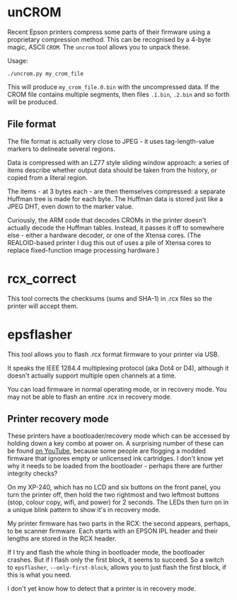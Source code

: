 # unCROM

Recent Epson printers compress some parts of their firmware using a proprietary compression method.
This can be recognised by a 4-byte magic, ASCII `CROM`.
The `uncrom` tool allows you to unpack these.

Usage:

```
./uncrom.py my_crom_file
```

This will produce `my_crom_file.0.bin` with the uncompressed data.
If the CROM file contains multiple segments, then files `.1.bin`, `.2.bin` and so forth will be produced.

## File format

The file format is actually very close to JPEG - it uses tag-length-value markers to delineate several regions.

Data is compressed with an LZ77 style sliding window approach:
a series of items describe whether output data should be taken from the history,
or copied from a literal region.

The items - at 3 bytes each - are then themselves compressed:
a separate Huffman tree is made for each byte.
The Huffman data is stored just like a JPEG DHT, even down to the marker value.

Curiously, the ARM code that decodes CROMs in the printer doesn't actually decode the Huffman tables.
Instead, it passes it off to somewhere else - either a hardware decoder, or one of the Xtensa cores.
(The REALOID-based printer I dug this out of uses a pile of Xtensa cores to replace fixed-function image processing hardware.)

# rcx_correct

This tool corrects the checksums (sums and SHA-1) in .rcx files so the printer will accept them.

# epsflasher

This tool allows you to flash .rcx format firmware to your printer via USB.

It speaks the IEEE 1284.4 multiplexing protocol (aka Dot4 or D4),
although it doesn't actually support multiple open channels at a time.

You can load firmware in normal operating mode, or in recovery mode.
You may not be able to flash an entire .rcx in recovery mode.

## Printer recovery mode

These printers have a bootloader/recovery mode which can be accessed by holding down a key combo at power on.
A surprising number of these can be found [on YouTube](https://www.youtube.com/watch?v=36bkBq_aOxI),
because some people are flogging a modded firmware that ignores empty or unlicensed ink cartridges.
I don't know yet why it needs to be loaded from the bootloader - perhaps there are further integrity checks?

On my XP-240, which has no LCD and six buttons on the front panel, you turn the printer off, then hold the two rightmost and two leftmost buttons (stop, colour copy, wifi, and power) for 2 seconds.
The LEDs then turn on in a unique blink pattern to show it's in recovery mode.

My printer firmware has two parts in the RCX: the second appears, perhaps, to be scanner firmware.
Each starts with an EPSON IPL header and their lengths are stored in the RCX header.

If I try and flash the whole thing in bootloader mode, the bootloader crashes.
But if I flash only the first block, it seems to succeed.
So a switch to `epsflasher`, `--only-first-block`, allows you to just flash the first block, if this is what you need.

I don't yet know how to detect that a printer is in recovery mode.
